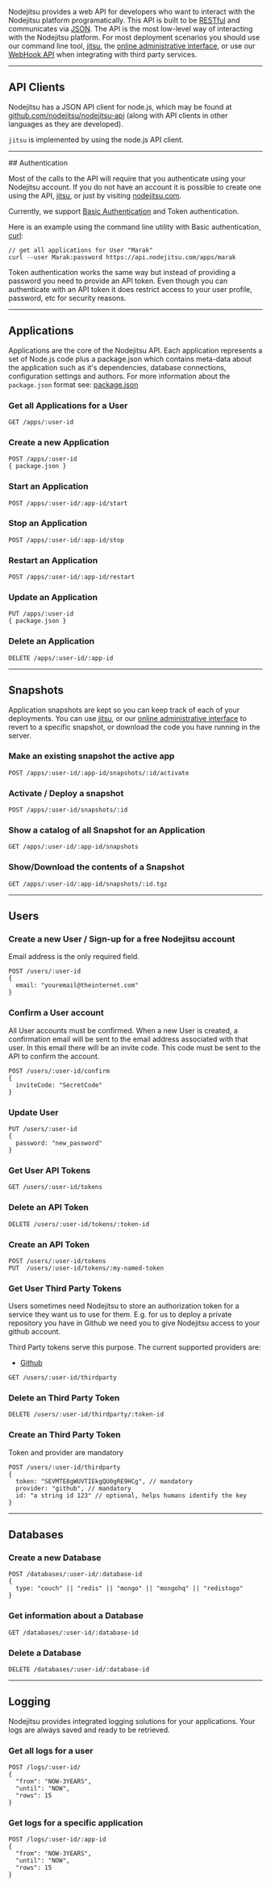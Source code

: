 Nodejitsu provides a web API for developers who want to interact with the
Nodejitsu platform programatically. This API is built to be
[RESTful](http://en.wikipedia.org/wiki/Representational_State_Transfer) and
communicates via [JSON]. The API is the most low-level way of interacting with
the Nodejitsu platform. For most deployment scenarios you should use our command
line tool, [jitsu], the [online administrative interface][webops], or use our
[WebHook API][webhooks] when integrating with third party services.

---

## API Clients

Nodejitsu has a JSON API client for node.js, which may be found at
[github.com/nodejitsu/nodejitsu-api](https://github.com/nodejitsu/nodejitsu-api)
(along with API clients in other languages as they are developed). 

`jitsu` is implemented by using the node.js API client.

<hr>
## Authentication

Most of the calls to the API will require that you authenticate using your
Nodejitsu account. If you do not have an account it is possible to create one
using the API, [jitsu], or just by visiting [nodejitsu.com][nodejitsu]. 

Currently, we support [Basic
Authentication](http://en.wikipedia.org/wiki/Basic_access_authentication) and
Token authentication.

Here is an example using the command line utility with Basic authentication,
[curl]:

```
// get all applications for User "Marak"
curl --user Marak:password https://api.nodejitsu.com/apps/marak
```

Token authentication works the same way but instead of providing a password you
need to provide an API token. Even though you can authenticate with an API token
it does restrict access to your user profile, password, etc for security
reasons.

---

## Applications

Applications are the core of the Nodejitsu API. Each application represents a
set of Node.js code plus a package.json which contains meta-data about the
application such as it's dependencies, database connections, configuration
settings and authors. For more information about the `package.json` format see:
[package.json](http://package.json.jit.su)

### Get all Applications for a User

```
GET /apps/:user-id
```

### Create a new Application

```
POST /apps/:user-id
{ package.json }
```

### Start an Application

```
POST /apps/:user-id/:app-id/start
```

### Stop an Application

```
POST /apps/:user-id/:app-id/stop
```

### Restart an Application

```
POST /apps/:user-id/:app-id/restart
```

### Update an Application

```
PUT /apps/:user-id
{ package.json }
```

### Delete an Application

```
DELETE /apps/:user-id/:app-id
```

---

## Snapshots

Application snapshots are kept so you can keep track of each of your
deployments. You can use [jitsu], or our [online administrative
interface][webops] to revert to a specific snapshot, or download the code you
have running in the server.

### Make an existing snapshot the active app

```
POST /apps/:user-id/:app-id/snapshots/:id/activate
```

### Activate / Deploy a snapshot

```
POST /apps/:user-id/snapshots/:id
```

### Show a catalog of all Snapshot for an Application

```
GET /apps/:user-id/:app-id/snapshots
```

### Show/Download the contents of a Snapshot

```
GET /apps/:user-id/:app-id/snapshots/:id.tgz
```

---

## Users

### Create a new User / Sign-up for a free Nodejitsu account

Email address is the only required field.

```
POST /users/:user-id
{
  email: "youremail@theinternet.com"
}
```

### Confirm a User account

All User accounts must be confirmed. When a new User is created, a confirmation
email will be sent to the email address associated with that user. In this email
there will be an invite code. This code must be sent to the API to confirm the
account. 

```
POST /users/:user-id/confirm
{
  inviteCode: "SecretCode"
}
```

### Update User

```
PUT /users/:user-id
{
  password: "new_password"
}
```

### Get User API Tokens

```
GET /users/:user-id/tokens
```

### Delete an API Token

```
DELETE /users/:user-id/tokens/:token-id
```

### Create an API Token

```
POST /users/:user-id/tokens
PUT  /users/:user-id/tokens/:my-named-token
```

### Get User Third Party Tokens

Users sometimes need Nodejitsu to store an authorization token for a service
they want us to use for them. E.g. for us to deploy a private repository you
have in Github we need you to give Nodejitsu access to your github account.

Third Party tokens serve this purpose. The current supported providers are:

* [Github](http://github.com)

```
GET /users/:user-id/thirdparty
```

### Delete an Third Party Token

```
DELETE /users/:user-id/thirdparty/:token-id
```

### Create an Third Party Token

Token and provider are mandatory

```
POST /users/:user-id/thirdparty
{
  token: "SEVMTE8gWUVTIEkgQU0gRE9HCg", // mandatory
  provider: "github", // mandatory
  id: "a string id 123" // optional, helps humans identify the key
}
```

---

## Databases

### Create a new Database

```
POST /databases/:user-id/:database-id
{
  type: "couch" || "redis" || "mongo" || "mongohq" || "redistogo"
}
```

### Get information about a Database

```
GET /databases/:user-id/:database-id
```

### Delete a Database

```
DELETE /databases/:user-id/:database-id
```

---

## Logging

Nodejitsu provides integrated logging solutions for your applications. Your logs
are always saved and ready to be retrieved.

### Get all logs for a user

```
POST /logs/:user-id/
{
  "from": "NOW-3YEARS",
  "until": "NOW",
  "rows": 15
}
```

### Get logs for a specific application

```
POST /logs/:user-id/:app-id
{
  "from": "NOW-3YEARS",
  "until": "NOW",
  "rows": 15
} 
```

[jitsu]: http://github.com/nodejitsu/jitsu
[JSON]: http://en.wikipedia.org/wiki/JSON
[webops]: https://webops.jit.su
[webhooks]: https://webhooks.nodejitsu.com
[nodejitsu]: http://nodejitsu.com
[curl]: http://curl.haxx.se/

[meta:title]: <> (JSON API)
